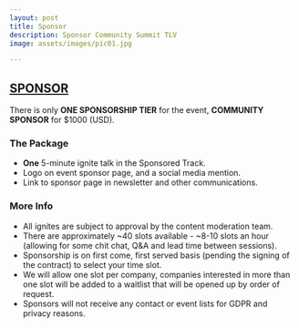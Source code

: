 ```yaml
---
layout: post
title: Sponsor
description: Sponsor Community Summit TLV
image: assets/images/pic01.jpg

---
```



## [SPONSOR](#SPONSOR) 
There is only <strong>ONE SPONSORSHIP TIER</strong> for the event, **COMMUNITY SPONSOR** for $1000 (USD).

### The Package
- **One** 5-minute ignite talk in the Sponsored Track.
- Logo on event sponsor page, and a social media mention.
- Link to sponsor page in newsletter and other communications.


### More Info
- All ignites are subject to approval by the content moderation team.
- There are approximately ~40 slots available - ~8-10 slots an hour (allowing for some chit chat, Q&A and lead time between sessions).
- Sponsorship is on first come, first served basis (pending the signing of the contract) to select your time slot.
- We will allow one slot per company, companies interested in more than one slot will be added to a waitlist that will be opened up by order of request.
- Sponsors will not receive any contact or event lists for GDPR and privacy reasons.



